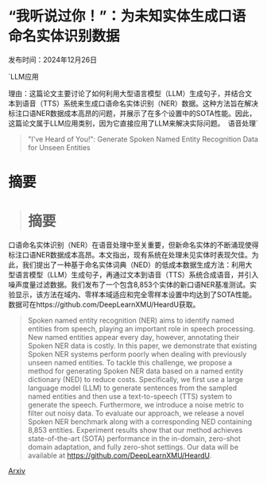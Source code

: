 # “我听说过你！”：为未知实体生成口语命名实体识别数据

发布时间：2024年12月26日

`LLM应用

理由：这篇论文主要讨论了如何利用大型语言模型（LLM）生成句子，并结合文本到语音（TTS）系统来生成口语命名实体识别（NER）数据。这种方法旨在解决标注口语NER数据成本高昂的问题，并展示了在多个设置中的SOTA性能。因此，这篇论文属于LLM应用类别，因为它直接应用了LLM来解决实际问题。` `语音处理`

> "I've Heard of You!": Generate Spoken Named Entity Recognition Data for Unseen Entities

# 摘要

> # 摘要
口语命名实体识别（NER）在语音处理中至关重要，但新命名实体的不断涌现使得标注口语NER数据成本高昂。本文指出，现有系统在处理未见实体时表现欠佳。为此，我们提出了一种基于命名实体词典（NED）的低成本数据生成方法：利用大型语言模型（LLM）生成句子，再通过文本到语音（TTS）系统合成语音，并引入噪声度量过滤数据。我们发布了一个包含8,853个实体的新口语NER基准测试。实验显示，该方法在域内、零样本域适应和完全零样本设置中均达到了SOTA性能。数据可在https://github.com/DeepLearnXMU/HeardU获取。

> Spoken named entity recognition (NER) aims to identify named entities from speech, playing an important role in speech processing. New named entities appear every day, however, annotating their Spoken NER data is costly. In this paper, we demonstrate that existing Spoken NER systems perform poorly when dealing with previously unseen named entities. To tackle this challenge, we propose a method for generating Spoken NER data based on a named entity dictionary (NED) to reduce costs. Specifically, we first use a large language model (LLM) to generate sentences from the sampled named entities and then use a text-to-speech (TTS) system to generate the speech. Furthermore, we introduce a noise metric to filter out noisy data. To evaluate our approach, we release a novel Spoken NER benchmark along with a corresponding NED containing 8,853 entities. Experiment results show that our method achieves state-of-the-art (SOTA) performance in the in-domain, zero-shot domain adaptation, and fully zero-shot settings. Our data will be available at https://github.com/DeepLearnXMU/HeardU.

[Arxiv](https://arxiv.org/abs/2412.19102)